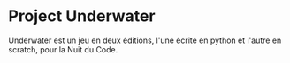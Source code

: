 # Project Underwater

Underwater est un jeu en deux éditions, l'une écrite en python et l'autre en scratch, pour la Nuit du Code.